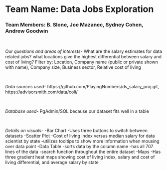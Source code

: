 <h1>Team Name: Data Jobs Exploration</h1> 
<h3>Team Members: B. Slone, Joe Mazanec, Sydney Cohen, Andrew Goodwin</h3> 
<br>
<p><em>Our questions and areas of interests-</em> 
What are the salary estimates for data related jobs?
what locations give the highest differential between salary and cost of living?
Filter by;
Location,
Company name (public or private shown with name),
Company size,
Business sector,
Relative cost of living</p> 
<br>
<p><em>Data sources used-</em>
https://github.com/PlayingNumbers/ds_salary_proj.git,
https://advisorsmith.com/data/coli/</p>
<br>
<p><em>Database used-</em>
PgAdmin/SQL because our dataset fits well in a table</p>
<br>
<p><em>Details on visuals-</em>
-Bar Chart
    -Uses three buttons to switch between datasets
-Scatter Plot
    -Cost of living index versus median salary for data scientist by state
    -utilizes tooltips to show more information when mousing over data point
-Data Table
    -sorts data by the column name
    -has all 707 lines of the data
    -search function throughout the entire dataset
-Maps
    -Has three gradient heat maps showing cost of living index, salary and cost of living differential, and average salary by state</p>

